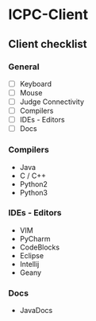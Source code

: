 # ICPC-Client

## Client checklist

### General

- [ ] Keyboard
- [ ] Mouse
- [ ] Judge Connectivity
- [ ] Compilers
- [ ] IDEs - Editors
- [ ] Docs

### Compilers

- Java
- C / C++
- Python2
- Python3

### IDEs - Editors

- VIM
- PyCharm
- CodeBlocks
- Eclipse
- Intellij
- Geany

### Docs

- JavaDocs
